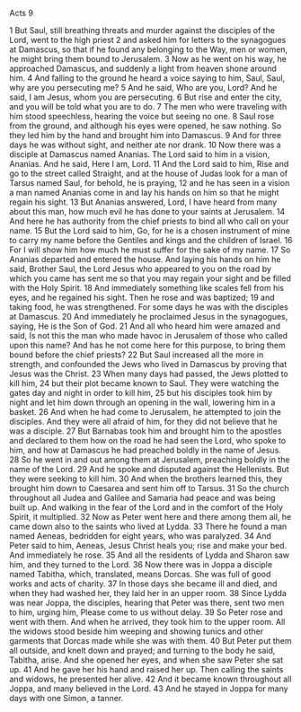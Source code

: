 Acts 9

1	But Saul, still breathing threats and murder against the disciples of the Lord, went to the high priest
2	and asked him for letters to the synagogues at Damascus, so that if he found any belonging to the Way, men or women, he might bring them bound to Jerusalem.
3	Now as he went on his way, he approached Damascus, and suddenly a light from heaven shone around him.
4	And falling to the ground he heard a voice saying to him, Saul, Saul, why are you persecuting me?
5	And he said, Who are you, Lord? And he said, I am Jesus, whom you are persecuting.
6	But rise and enter the city, and you will be told what you are to do.
7	The men who were traveling with him stood speechless, hearing the voice but seeing no one.
8	Saul rose from the ground, and although his eyes were opened, he saw nothing. So they led him by the hand and brought him into Damascus.
9	And for three days he was without sight, and neither ate nor drank.
10	Now there was a disciple at Damascus named Ananias. The Lord said to him in a vision, Ananias. And he said, Here I am, Lord.
11	And the Lord said to him, Rise and go to the street called Straight, and at the house of Judas look for a man of Tarsus named Saul, for behold, he is praying,
12	and he has seen in a vision a man named Ananias come in and lay his hands on him so that he might regain his sight.
13	But Ananias answered, Lord, I have heard from many about this man, how much evil he has done to your saints at Jerusalem.
14	And here he has authority from the chief priests to bind all who call on your name.
15	But the Lord said to him, Go, for he is a chosen instrument of mine to carry my name before the Gentiles and kings and the children of Israel.
16	For I will show him how much he must suffer for the sake of my name.
17	So Ananias departed and entered the house. And laying his hands on him he said, Brother Saul, the Lord Jesus who appeared to you on the road by which you came has sent me so that you may regain your sight and be filled with the Holy Spirit.
18	And immediately something like scales fell from his eyes, and he regained his sight. Then he rose and was baptized;
19	and taking food, he was strengthened. For some days he was with the disciples at Damascus.
20	And immediately he proclaimed Jesus in the synagogues, saying, He is the Son of God.
21	And all who heard him were amazed and said, Is not this the man who made havoc in Jerusalem of those who called upon this name? And has he not come here for this purpose, to bring them bound before the chief priests?
22	But Saul increased all the more in strength, and confounded the Jews who lived in Damascus by proving that Jesus was the Christ.
23	When many days had passed, the Jews plotted to kill him,
24	but their plot became known to Saul. They were watching the gates day and night in order to kill him,
25	but his disciples took him by night and let him down through an opening in the wall, lowering him in a basket.
26	And when he had come to Jerusalem, he attempted to join the disciples. And they were all afraid of him, for they did not believe that he was a disciple.
27	But Barnabas took him and brought him to the apostles and declared to them how on the road he had seen the Lord, who spoke to him, and how at Damascus he had preached boldly in the name of Jesus.
28	So he went in and out among them at Jerusalem, preaching boldly in the name of the Lord.
29	And he spoke and disputed against the Hellenists. But they were seeking to kill him.
30	And when the brothers learned this, they brought him down to Caesarea and sent him off to Tarsus.
31	So the church throughout all Judea and Galilee and Samaria had peace and was being built up. And walking in the fear of the Lord and in the comfort of the Holy Spirit, it multiplied.
32	Now as Peter went here and there among them all, he came down also to the saints who lived at Lydda.
33	There he found a man named Aeneas, bedridden for eight years, who was paralyzed.
34	And Peter said to him, Aeneas, Jesus Christ heals you; rise and make your bed. And immediately he rose.
35	And all the residents of Lydda and Sharon saw him, and they turned to the Lord.
36	Now there was in Joppa a disciple named Tabitha, which, translated, means Dorcas. She was full of good works and acts of charity.
37	In those days she became ill and died, and when they had washed her, they laid her in an upper room.
38	Since Lydda was near Joppa, the disciples, hearing that Peter was there, sent two men to him, urging him, Please come to us without delay.
39	So Peter rose and went with them. And when he arrived, they took him to the upper room. All the widows stood beside him weeping and showing tunics and other garments that Dorcas made while she was with them.
40	But Peter put them all outside, and knelt down and prayed; and turning to the body he said, Tabitha, arise. And she opened her eyes, and when she saw Peter she sat up.
41	And he gave her his hand and raised her up. Then calling the saints and widows, he presented her alive.
42	And it became known throughout all Joppa, and many believed in the Lord.
43	And he stayed in Joppa for many days with one Simon, a tanner.

